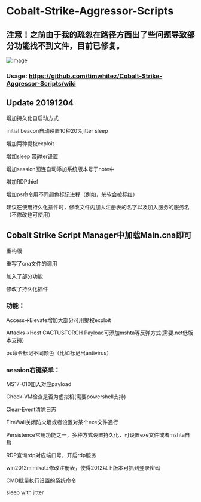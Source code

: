 # Cobalt-Strike-Aggressor-Scripts

## 注意！之前由于我的疏忽在路径方面出了些问题导致部分功能找不到文件，目前已修复。

![image](https://avatars1.githubusercontent.com/u/36320909?s=400&u=427acf9d793ba03a5428f40ff17dad574347f065&v=4)

### Usage: https://github.com/timwhitez/Cobalt-Strike-Aggressor-Scripts/wiki

## Update 20191204

增加持久化自启动方式

initial beacon自动设置10秒20%jitter sleep

增加两种提权exploit

增加sleep 带jitter设置

增加session回连自动添加系统版本号于note中

增加RDPthief

增加ps命令用不同颜色标记进程（例如，杀软会被标红）

建议在使用持久化插件时，修改文件内加入注册表的名字以及加入服务的服务名（不修改也可使用）


## Cobalt Strike Script Manager中加载Main.cna即可

重构版

重写了cna文件的调用

加入了部分功能

修改了持久化插件

### 功能：
Access->Elevate增加大部分可用提权exploit

Attacks->Host CACTUSTORCH Payload可添加mshta等反弹方式(需要.net低版本支持)

ps命令标记不同颜色（比如标记出antivirus）

### session右键菜单：

MS17-010加入对应payload

Check-VM检查是否为虚拟机(需要powershell支持)

Clear-Event清除日志

FireWall关闭防火墙或者设置对某个exe文件通行

Persistence常用功能之一，多种方式设置持久化，可设置exe文件或者mshta自启

RDP查询rdp对应端口号，开启rdp服务

win2012mimikatz修改注册表，使得2012以上版本可抓到登录密码

CMD批量执行设置的系统命令

sleep with jitter
